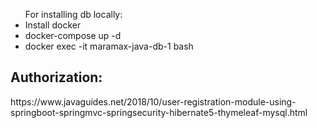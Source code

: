 <ul>
    For installing db locally:
    <li>Install docker</li>
    <li>docker-compose up -d</li>
    <li>docker exec -it maramax-java-db-1 bash</li>
</ul>

<h2>Authorization:</h2>
https://www.javaguides.net/2018/10/user-registration-module-using-springboot-springmvc-springsecurity-hibernate5-thymeleaf-mysql.html
